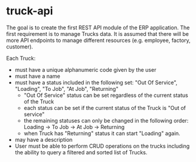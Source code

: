 # truck-api
The goal is to create the first REST API module of the ERP application. The first requirement is to manage Trucks data. It is assumed that there will be more API endpoints to manage different resources (e.g. employee, factory, customer).

Each Truck:

- must have a unique alphanumeric code given by the user
- must have a name
- must have a status included in the following set: "Out Of Service", "Loading", "To Job", "At Job", "Returning"
    - "Out Of Service" status can be set regardless of the current status of the Truck
    - each status can be set if the current status of the Truck is "Out of service"
    - the remaining statuses can only be changed in the following order:
    Loading -> To Job -> At Job -> Returning
    - when Truck has "Returning" status it can start "Loading" again.
- may have a description
- User must be able to perform CRUD operations on the trucks including the ability to query a filtered and sorted list of Trucks.